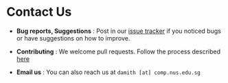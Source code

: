 # Contact Us

* **Bug reports, Suggestions** : Post in our [issue tracker](https://github.com/CS2103AUG2016-F09-C3/main/issues)
  if you noticed bugs or have suggestions on how to improve.

* **Contributing** : We welcome pull requests. Follow the process described [here](https://github.com/oss-generic/process)

* **Email us** : You can also reach us at `damith [at] comp.nus.edu.sg`